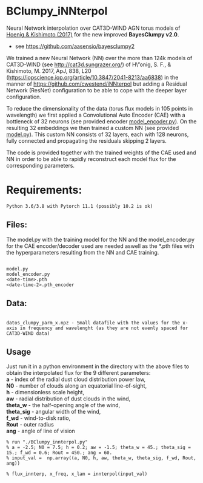 # BClumpy_iNNterpol
Neural Network interpolation over CAT3D-WIND AGN torus models of [Hoenig & Kishimoto (2017)](https://iopscience.iop.org/article/10.3847/2041-8213/aa6838) for the new improved **BayesClumpy v2.0**.

- see https://github.com/aasensio/bayesclumpy2

We trained a new Neural Network (NN) over the more than 124k models of CAT3D-WIND (see http://cat3d.sungrazer.org/) of H\”onig, S. F., & Kishimoto, M. 2017, ApJ, 838, L20 (https://iopscience.iop.org/article/10.3847/2041-8213/aa6838) in the manner of https://github.com/cwestend/iNNterpol but adding a Residual Network (ResNet)
configuration to be able to cope with the deeper layer configuration.

To reduce the dimensionality of the data (torus flux models in 105 points in wavelength) we first applied a Convolutional Auto Encoder (CAE) with a bottleneck of 32 neurons (see provided encoder [model_encoder.py](model_encoder.py)). On the resulting 32 embeddings we then trained a custom NN (see provided [model.py](model.py)). This custom NN consists of 32 layers, each with 128 neurons, fully connected and propagating the residuals skipping 2 layers. 

The code is provided together with the trained weights of the CAE used and NN in order to be able to rapidly
reconstruct each model flux for the corresponding parameters. 


# Requirements:

```
Python 3.6/3.8 with Pytorch 11.1 (possibly 10.2 is ok)
```
## Files:

The model.py with the training model for the NN and the model_encoder.py for the CAE encoder/decoder used are needed aswell as the *.pth files with the hyperparameters resulting from the NN and CAE training.

```

model.py
model_encoder.py
<date-time>.pth
<date-time-2>.pth_encoder

```
## Data:

```

datos_clumpy_parm_x.npz - Small datafile with the values for the x-axis in frequency and wavelenght (as they are not evenly spaced for CAT3D-WIND data)
```

## Usage

Just run it in a python environment in the directory with the above files to obtain the interpolated flux for the 9 different parameters:  
**a** - index of the radial dust cloud distribution power law,   
**N0** - number of clouds along an equatorial line-of-sight,  
**h** - dimensionless scale height,  
**aw** - radial distribution of dust clouds in the wind,  
**theta_w** - the half-opening angle of the wind,  
**theta_sig** - angular width of the wind,  
**f_wd** - wind-to-disk ratio,    
**Rout** - outer radius  
**ang** - angle of line of vision

```
% run "./BClumpy_innterpol.py"
% a = -2.5; N0 = 7.5; h = 0.2; aw = -1.5; theta_w = 45.; theta_sig = 15.; f_wd = 0.6; Rout = 450.; ang = 60.
% input_val =  np.array((a, N0, h, aw, theta_w, theta_sig, f_wd, Rout, ang))

% flux_innterp, x_freq, x_lam = innterpol(input_val)

```
